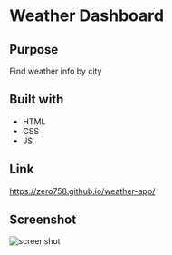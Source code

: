 # Weather Dashboard

## Purpose
Find weather info by city

## Built with
* HTML
* CSS
* JS

## Link
https://zero758.github.io/weather-app/

## Screenshot
![screenshot ](https://user-images.githubusercontent.com/64335245/85955624-8399d400-b945-11ea-9e29-7a737fd701e9.png)

